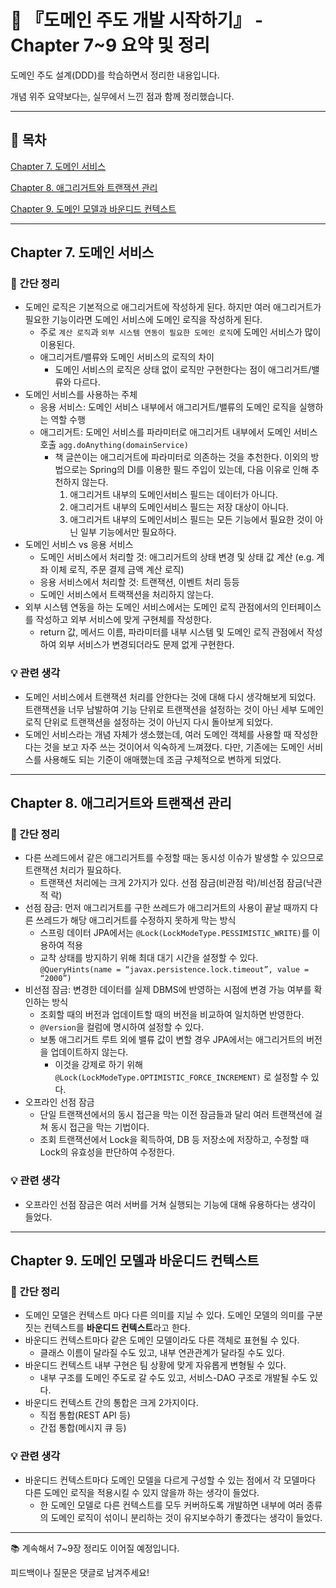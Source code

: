 # 📘 『도메인 주도 개발 시작하기』 - Chapter 7~9 요약 및 정리

도메인 주도 설계(DDD)를 학습하면서 정리한 내용입니다.

개념 위주 요약보다는, 실무에서 느낀 점과 함께 정리했습니다.

---

## 📑 목차

[Chapter 7. 도메인 서비스](#chapter-7-도메인-서비스)

[Chapter 8. 애그리거트와 트랜잭션 관리](#Chapter-8-애그리거트와-트랜잭션-관리)

[Chapter 9. 도메인 모델과 바운디드 컨텍스트](#Chapter-9-도메인-모델과-바운디드-컨텍스트)

---

## Chapter 7. 도메인 서비스

### 💬 간단 정리

- 도메인 로직은 기본적으로 애그리거트에 작성하게 된다. 하지만 여러 애그리거트가 필요한 기능이라면 도메인 서비스에 도메인 로직을 작성하게 된다.
    - 주로 `계산 로직`과 `외부 시스템 연동이 필요한 도메인 로직`에 도메인 서비스가 많이 이용된다.
    - 애그리거트/밸류와 도메인 서비스의 로직의 차이
        - 도메인 서비스의 로직은 상태 없이 로직만 구현한다는 점이 애그리거트/밸류와 다르다.
- 도메인 서비스를 사용하는 주체
    - 응용 서비스: 도메인 서비스 내부에서 애그리거트/밸류의 도메인 로직을 실행하는 역할 수행
    - 애그리거트: 도메인 서비스를 파라미터로 애그리거트 내부에서 도메인 서비스 호출
    `agg.doAnything(domainService)`
        - 책 글쓴이는 애그리거트에 파라미터로 의존하는 것을 추천한다. 이외의 방법으로는 Spring의 DI를 이용한 필드 주입이 있는데, 다음 이유로 인해 추천하지 않는다.
            1. 애그리거트 내부의 도메인서비스 필드는 데이터가 아니다.
            2. 애그리거트 내부의 도메인서비스 필드는 저장 대상이 아니다.
            3. 애그리거트 내부의 도메인서비스 필드는 모든 기능에서 필요한 것이 아닌 일부 기능에서만 필요하다.
- 도메인 서비스 vs 응용 서비스
    - 도메인 서비스에서 처리할 것: 애그리거트의 상태 변경 및 상태 값 계산 (e.g. 계좌 이체 로직, 주문 결제 금액 계산 로직)
    - 응용 서비스에서 처리할 것: 트랜잭션, 이벤트 처리 등등
    - 도메인 서비스에서 트랙잭션을 처리하지 않는다.
- 외부 시스템 연동을 하는 도메인 서비스에서는 도메인 로직 관점에서의 인터페이스를 작성하고 외부 서비스에 맞게 구현체를 작성한다.
    - return 값, 메서드 이름, 파라미터를 내부 시스템 및 도메인 로직 관점에서 작성하여 외부 서비스가 변경되더라도 문제 없게 구현한다.

### 💡 관련 생각

- 도메인 서비스에서 트랜잭션 처리를 안한다는 것에 대해 다시 생각해보게 되었다. 트랜잭션을 너무 남발하여 기능 단위로 트랜잭션을 설정하는 것이 아닌 세부 도메인 로직 단위로 트랜잭션을 설정하는 것이 아닌지 다시 돌아보게 되었다.
- 도메인 서비스라는 개념 자체가 생소했는데, 여러 도메인 객체를 사용할 때 작성한다는 것을 보고 자주 쓰는 것이어서 익숙하게 느껴졌다. 다만, 기존에는 도메인 서비스를 사용해도 되는 기준이 애매했는데 조금 구체적으로 변하게 되었다.

---

## Chapter 8. 애그리거트와 트랜잭션 관리

### 💬 간단 정리

- 다른 쓰레드에서 같은 애그리거트를 수정할 때는 동시성 이슈가 발생할 수 있으므로 트랜잭션 처리가 필요하다.
    - 트랜잭션 처리에는 크게 2가지가 있다. 선점 잠금(비관점 락)/비선점 잠금(낙관적 락)
- 선점 잠금: 먼저 애그리거트를 구한 쓰레드가 애그리거트의 사용이 끝날 때까지 다른 쓰레드가 해당 애그리거트를 수정하지 못하게 막는 방식
    - 스프링 데이터 JPA에서는 `@Lock(LockModeType.PESSIMISTIC_WRITE)`를 이용하여 적용
    - 교착 상태를 방지하기 위해 최대 대기 시간을 설정할 수 있다. `@QueryHints(name = “javax.persistence.lock.timeout”, value = “2000”)`
- 비선점 잠금: 변경한 데이터를 실제 DBMS에 반영하는 시점에 변경 가능 여부를 확인하는 방식
    - 조회할 때의 버전과 업데이트할 때의 버전을 비교하여 일치하면 반영한다.
    - `@Version`을 컬럼에 명시하여 설정할 수 있다.
    - 보통 애그리거트 루트 외에 밸류 값이 변할 경우 JPA에서는 애그리거트의 버전을 업데이트하지 않는다.
        - 이것을 강제로 하기 위해 `@Lock(LockModeType.OPTIMISTIC_FORCE_INCREMENT)` 로 설정할 수 있다.
- 오프라인 선점 잠금
    - 단일 트랜잭션에서의 동시 접근을 막는 이전 잠금들과 달리 여러 트랜잭션에 걸쳐 동시 접근을 막는 기법이다.
    - 조회 트랜잭션에서 Lock을 획득하여, DB 등 저장소에 저장하고, 수정할 때 Lock의 유효성을 판단하여 수정한다.

### 💡 관련 생각

- 오프라인 선점 잠금은 여러 서버를 거쳐 실행되는 기능에 대해 유용하다는 생각이 들었다.

---

## Chapter 9. 도메인 모델과 바운디드 컨텍스트

### 💬 간단 정리

- 도메인 모델은 컨텍스트 마다 다른 의미를 지닐 수 있다. 도메인 모델의 의미를 구분짓는 컨텍스트를 **바운디드 컨텍스트**라고 한다.
- 바운디드 컨텍스트마다 같은 도메인 모델이라도 다른 객체로 표현될 수 있다.
    - 클래스 이름이 달라질 수도 있고, 내부 연관관계가 달라질 수도 있다.
- 바운디드 컨텍스트 내부 구현은 팀 상황에 맞게 자유롭게 변형될 수 있다.
    - 내부 구조를 도메인 주도로 갈 수도 있고, 서비스-DAO 구조로 개발될 수도 있다.
- 바운디드 컨텍스트 간의 통합은 크게 2가지이다.
    - 직접 통합(REST API 등)
    - 간접 통합(메시지 큐 등)

### 💡 관련 생각

- 바운디드 컨텍스트마다 도메인 모델을 다르게 구성할 수 있는 점에서 각 모델마다 다른 도메인 로직을 적용시킬 수 있지 않을까 하는 생각이 들었다.
    - 한 도메인 모델로 다른 컨텍스트를 모두 커버하도록 개발하면 내부에 여러 종류의 도메인 로직이 섞이니 분리하는 것이 유지보수하기 좋겠다는 생각이 들었다.

---

📚 계속해서 7~9장 정리도 이어질 예정입니다.

피드백이나 질문은 댓글로 남겨주세요!
